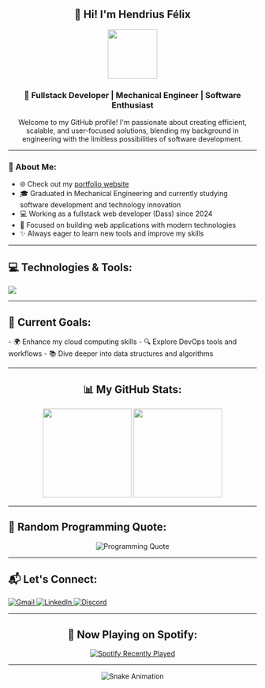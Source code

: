 <h2 align="center">👋 Hi! I'm Hendrius Félix</h2>
<p align="center">
   <img src="https://media.giphy.com/media/QZkpIdieotn3i/giphy.gif" width="100">
</p>

<h3 align="center">🎯 Fullstack Developer | Mechanical Engineer | Software Enthusiast</h3>

<p align="center">Welcome to my GitHub profile! I'm passionate about creating efficient, scalable, and user-focused solutions, blending my background in engineering with the limitless possibilities of software development.</p>

---

### 🌟 About Me:

- 🌐 Check out my [portfolio website](https://hendriusfelix.dev)
- 🎓 Graduated in Mechanical Engineering and currently studying software development and technology innovation
- 💻 Working as a fullstack web developer (Dass) since 2024
- 🚀 Focused on building web applications with modern technologies
- ✨ Always eager to learn new tools and improve my skills

---

<h2 align="left">💻 Technologies & Tools:</h2>
<p align="left">
  <img src="https://skillicons.dev/icons?i=nodejs,express,js,ts,python,cpp,arduino,django,flask,react,vue,html,css,nginx,docker,kubernetes,postgres,mysql,linux,bash,git,github,vscode,heroku,markdown" />
</p>

---

<h2 align="left">🌱 Current Goals:</h2>
- 🌍 Enhance my cloud computing skills  
- 🔍 Explore DevOps tools and workflows  
- 📚 Dive deeper into data structures and algorithms

---

<h2 align="center">📊 My GitHub Stats:</h2>
<p align="center">
  <img src="https://github-readme-stats.vercel.app/api?username=oondels&show_icons=true&theme=radical&hide_border=true" height="180">
  <img src="https://github-readme-stats.vercel.app/api/top-langs?username=oondels&layout=compact&theme=radical&hide_border=true" height="180">
</p>

---

<h2 align="left">📝 Random Programming Quote:</h2>
<p align="center">
  <img src="https://quotes-github-readme.vercel.app/api?type=programming" alt="Programming Quote">
</p>

---

<h2 align="left">📬 Let's Connect:</h2>
<p align="left">
  <a href="mailto:hendriusfelix.dev@gmail.com" target="_blank">
    <img src="https://img.shields.io/badge/Gmail-D14836?style=for-the-badge&logo=gmail&logoColor=white" alt="Gmail">
  </a>
  <a href="https://linkedin.com/in/hendriusfelix" target="_blank">
    <img src="https://img.shields.io/badge/LinkedIn-0077B5?style=for-the-badge&logo=linkedin&logoColor=white" alt="LinkedIn">
  </a>
  <a href="https://discordapp.com/users/your-id" target="_blank">
    <img src="https://img.shields.io/badge/Discord-7289DA?style=for-the-badge&logo=discord&logoColor=white" alt="Discord">
  </a>
</p>

---

<h2 align="center">🎵 Now Playing on Spotify:</h2>
<p align="center">
  <a href="https://open.spotify.com/user/hendriusfelix">
    <img src="https://spotify-recently-played-readme.vercel.app/api?user=hendriusfelix&count=1" alt="Spotify Recently Played">
  </a>
</p>

---

<p align="center">
  <img src="https://raw.githubusercontent.com/oondels/oondels/main/github-contribution-snake.svg" alt="Snake Animation">
</p>

